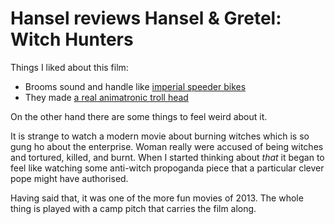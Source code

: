 
Hansel reviews Hansel & Gretel: Witch Hunters
==============================================

Things I liked about this film:

 * Brooms sound and handle like [imperial speeder bikes](http://starwars.wikia.com/wiki/74-Z_speeder_bike)
 * They made [a real animatronic troll head](http://www.youtube.com/watch?v=r_WXotDNr-E)

On the other hand there are some things to feel weird about it.

It is strange to watch a modern movie about burning witches which is so 
gung ho about the enterprise. Woman really were accused of being witches and 
tortured, killed, and burnt. When I started thinking about *that* it began to
feel like watching some anti-witch propoganda piece that a particular clever
pope might have authorised. 

Having said that, it was one of the more fun movies of 2013. The whole thing 
is played with a camp pitch that carries the film along. 


